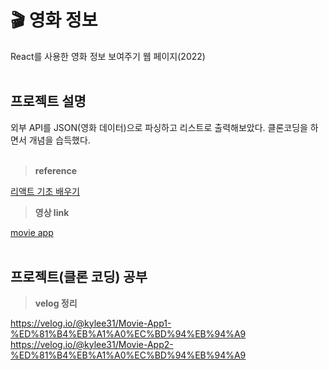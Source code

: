 # 🎬 영화 정보
React를 사용한 영화 정보 보여주기 웹 페이지(2022)
<br><br>

## 프로젝트 설명
외부 API를 JSON(영화 데이터)으로 파싱하고 리스트로 출력해보았다.
클론코딩을 하면서 개념을 습득했다.
<br><br>

> **reference**

[리액트 기초 배우기](https://www.youtube.com/watch?v=sM2p1EqTlw4&list=PL7jH19IHhOLOFTVD4R8FeZWkwpVi8-9Fv&index=2)
<br>

>**영상 link**

[movie app](https://kylee31.github.io/movie_app/)
<br><br>

## 프로젝트(클론 코딩) 공부

> **velog 정리**

https://velog.io/@kylee31/Movie-App1-%ED%81%B4%EB%A1%A0%EC%BD%94%EB%94%A9<br>
https://velog.io/@kylee31/Movie-App2-%ED%81%B4%EB%A1%A0%EC%BD%94%EB%94%A9
